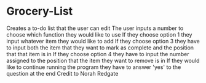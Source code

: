 # Grocery-List
Creates a to-do list that the user can edit
The user inputs a number to choose which function they would like to use
If they choose option 1 they input whatever item they would like to add
If they choose option 3 they have to input both the item that they want to mark as complete and the position that that item is in
If they choose option 4 they have to input the number assigned to the position that the item they want to remove is in
If they would like to continue running the program they have to answer 'yes' to the question at the end
Credit to Norah Redgate
